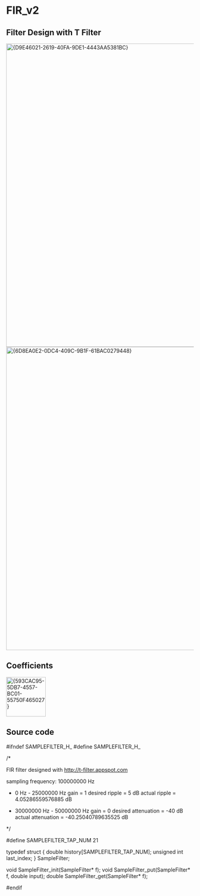 # FIR_v2

## Filter Design with T Filter
<img width="813" alt="{D9E46021-2619-40FA-9DE1-4443AA5381BC}" src="https://github.com/user-attachments/assets/59ca4dd6-ac0f-4ba2-9122-8d677fbf0caa" />

<img width="813" alt="{6D8EA0E2-0DC4-409C-9B1F-61BAC0279448}" src="https://github.com/user-attachments/assets/2c3ff73b-5b6f-45d0-b382-a56a7b29fa26" />


## Coefficients
<img width="106" alt="{593CAC95-5DB7-4557-BC01-55750F465027}" src="https://github.com/user-attachments/assets/4db21ec3-55bd-4a8c-a580-128135260088" />


 ## Source code 
#ifndef SAMPLEFILTER_H_
#define SAMPLEFILTER_H_

/*

FIR filter designed with
 http://t-filter.appspot.com

sampling frequency: 100000000 Hz

* 0 Hz - 25000000 Hz
  gain = 1
  desired ripple = 5 dB
  actual ripple = 4.05286559576885 dB

* 30000000 Hz - 50000000 Hz
  gain = 0
  desired attenuation = -40 dB
  actual attenuation = -40.25040789635525 dB

*/

#define SAMPLEFILTER_TAP_NUM 21

typedef struct {
  double history[SAMPLEFILTER_TAP_NUM];
  unsigned int last_index;
} SampleFilter;

void SampleFilter_init(SampleFilter* f);
void SampleFilter_put(SampleFilter* f, double input);
double SampleFilter_get(SampleFilter* f);

#endif
